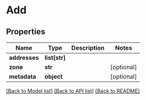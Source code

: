 # Add

## Properties
Name | Type | Description | Notes
------------ | ------------- | ------------- | -------------
**addresses** | **list[str]** |  | 
**zone** | **str** |  | [optional] 
**metadata** | **object** |  | [optional] 

[[Back to Model list]](../README.md#documentation-for-models) [[Back to API list]](../README.md#documentation-for-api-endpoints) [[Back to README]](../README.md)


